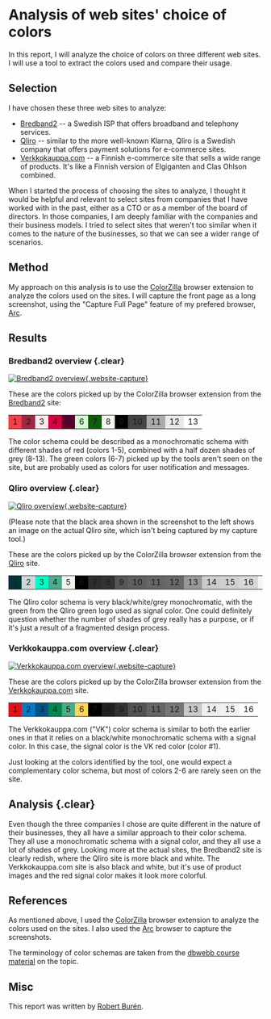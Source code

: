 # Analysis of web sites' choice of colors

In this report, I will analyze the choice of colors on three different web sites. I will use a tool to extract the colors used and compare their usage.

## Selection

I have chosen these three web sites to analyze:
* [Bredband2](https://bredband2.se/) -- a Swedish ISP that offers broadband and telephony services.
* [Qliro](https://www.qliro.com/) -- similar to the more well-known Klarna, Qliro is a Swedish company that offers payment solutions for e-commerce sites.
* [Verkkokauppa.com](https://www.verkkokauppa.com/) -- a Finnish e-commerce site that sells a wide range of products. It's like a Finnish version of Elgiganten and Clas Ohlson combined.

When I started the process of choosing the sites to analyze, I thought it would be helpful and relevant to select sites from companies that I have worked with in the past, either as a CTO or as a member of the board of directors. In those companies, I am deeply familiar with the companies and their business models. I tried to select sites that weren't too similar when it comes to the nature of the businesses, so that we can see a wider range of scenarios.

## Method

My approach on this analysis is to use the [ColorZilla](https://www.colorzilla.com/) browser extension to analyze the colors used on the sites. I will capture the front page as a long screenshot, using the "Capture Full Page" feature of my prefered browser, [Arc](https://arc.net/).

## Results

### Bredband2 overview {.clear}

[![Bredband2 overview](../image/kmom04/bredband2.png){.website-capture}](../image/kmom04/bredband2.png)

These are the colors picked up by the ColorZilla browser extension from the [Bredband2](https://bredband2.se/) site:

<table class="coloruse"><tr>
<td style="background-color: #F93E48" class="white">1</td>
<td style="background-color: #9F2943" class="white">2</td>
<td style="background-color: #FCE9EE">3</td>
<td style="background-color: #D50141">4</td>
<td style="background-color: #590030" class="white">5</td>
<td style="background-color: #D2FBD0">6</td>
<td style="background-color: #0D5F07" class="white">7</td>
<td style="background-color: #F7F7F0">8</td>
<td style="background-color: #000000" class="white">9</td>
<td style="background-color: #444444" class="white">10</td>
<td style="background-color: #AAAAAA">11</td>
<td style="background-color: #E8E8E8">12</td>
<td style="background-color: #FFFFFF">13</td>
</tr></table>

The color schema could be described as a monochromatic schema with different shades of red (colors 1-5), combined with a half dozen shades of grey (8-13). The green colors (6-7) picked up by the tools aren't seen on the site, but are probably used as colors for user notification and messages. 

### Qliro overview {.clear}

[![Qliro overview](../image/kmom04/qliro.png){.website-capture}](../image/kmom04/qliro.png)

(Please note that the black area shown in the screenshot to the left shows an image on the actual Qliro site, which isn't being captured by my capture tool.)

These are the colors picked up by the ColorZilla browser extension from the [Qliro](https://www.qliro.com/) site.

<table class="coloruse"><tr>
<td style="background-color: #003437" class="white">1</td>
<td style="background-color: #CFD7D6">2</td>
<td style="background-color: #00FFC2">3</td>
<td style="background-color: #4AAC91" class="white">4</td>
<td style="background-color: #F4F3EB">5</td>
<td style="background-color: #000000" class="white">6</td>
<td style="background-color: #2D2D2D" class="white">7</td>
<td style="background-color: #333333" class="white">8</td>
<td style="background-color: #565656" class="white">9</td>
<td style="background-color: #5F5F5F" class="white">10</td>
<td style="background-color: #666666" class="white">11</td>
<td style="background-color: #696969" class="white">12</td>
<td style="background-color: #999999" class="white">13</td>
<td style="background-color: #CCCCCC">14</td>
<td style="background-color: #D1D1D1">15</td>
<td style="background-color: #D8D8D8">16</td>
<td style="background-color: #F5F5F5">17</td>
<td style="background-color: #FFFFFF">18</td>
</tr></table>

The Qliro color schema is very black/white/grey monochromatic, with the green from the Qliro green logo used as signal color. One could definitely question whether the number of shades of grey really has a purpose, or if it's just a result of a fragmented design process.

### Verkkokauppa.com overview {.clear}

[![Verkkokauppa.com overview](../image/kmom04/verkkokauppa_com.png){.website-capture}](../image/kmom04/verkkokauppa_com.png)

These are the colors picked up by the ColorZilla browser extension from the [Verkkokauppa.com](https://www.verkkokauppa.com/) site.

<table class="coloruse"><tr>
<td style="background-color: #E3101B" class="white">1</td>
<td style="background-color: #037AC4" class="white">2</td>
<td style="background-color: #025589" class="white">3</td>
<td style="background-color: #008751" class="white">4</td>
<td style="background-color: #4DAB85" class="white">5</td>
<td style="background-color: #FFD65D">6</td>
<td style="background-color: #000000" class="white">7</td>
<td style="background-color: #212121" class="white">8</td>
<td style="background-color: #333333" class="white">9</td>
<td style="background-color: #525252" class="white">10</td>
<td style="background-color: #656565" class="white">11</td>
<td style="background-color: #767676" class="white">12</td>
<td style="background-color: #C8C8C8">13</td>
<td style="background-color: #EFEFEF">14</td>
<td style="background-color: #F1F1F1">15</td>
<td style="background-color: #FFFFFF">16</td>
</tr></table>

The Verkkokauppa.com ("VK") color schema is similar to both the earlier ones in that it relies on a black/white monochromatic schema with a signal color. In this case, the signal color is the VK red color (color #1).

Just looking at the colors identified by the tool, one would expect a complementary color schema, but most of colors 2-6 are rarely seen on the site.

## Analysis {.clear}

Even though the three companies I chose are quite different in the nature of their businesses, they all have a similar approach to their color schema. They all use a monochromatic schema with a signal color, and they all use a lot of shades of grey. Looking more at the actual sites, the Bredband2 site is clearly redish, where the Qliro site is more black and white. The Verkkokauppa.com site is also black and white, but it's use of product images and the red signal color makes it look more colorful.

## References

As mentioned above, I used the [ColorZilla](https://www.colorzilla.com/) browser extension to analyze the colors used on the sites. I also used the [Arc](https://arc.net/) browser to capture the screenshots.

The terminology of color schemas are taken from the [dbwebb course material](https://dbwebb.se/guide/design-med-html5-och-css3/farg) on the topic.

## Misc

This report was written by [Robert Burén](../).
